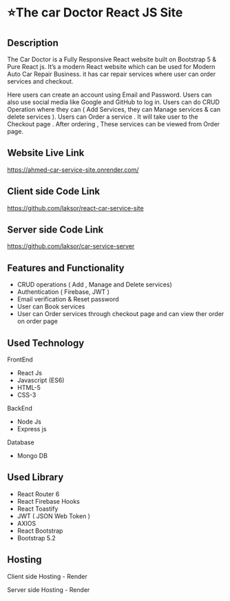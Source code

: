 # ⭐The car Doctor React JS Site

<h2>Description</h2>
<p>
The Car Doctor is a Fully Responsive React website built on Bootstrap 5 & Pure React js. It’s a modern React website which can be used for Modern Auto Car Repair Business. it has car repair services where user can order services and checkout.

Here users can create an account using Email and Password. Users can also use social media like Google and GitHub to log in. Users can do CRUD Operation where they can ( Add Services, they can Manage services & can delete services ). Users can Order a service . It will take user to the Checkout page . After ordering , These services can be viewed from Order page. 
</p>

<h2>Website Live Link</h2><a href="https://ahmed-car-service-site.onrender.com/" rel="nofollow">https://ahmed-car-service-site.onrender.com/</a>

<h2>Client side Code Link</h2><a href="https://github.com/laksor/react-car-service-site" rel="nofollow">https://github.com/laksor/react-car-service-site</a>

<h2>Server side Code Link</h2><a href="https://github.com/laksor/car-service-server" rel="nofollow">https://github.com/laksor/car-service-server</a>

<h2>Features and Functionality</h2>

<ul> 
  <li> CRUD operations ( Add , Manage and Delete services) </li>
  <li> Authentication ( Firebase, JWT ) </li>
  <li> Email verification & Reset password </li>
  <li> User can Book services </li>
  <li> User can Order services through checkout page and can view ther order on order page </li>
</ul>

<h2>Used Technology</h2>

<p>FrontEnd</p>

<ul> 
  <li>React Js</li>
  <li>Javascript (ES6)</li>
  <li>HTML-5</li>
  <li>CSS-3</li>
</ul>

<p>BackEnd</p>

<ul> 
  <li>Node Js</li>
  <li>Express js</li>
</ul>

<p>Database</p>

<ul> 
  <li>Mongo DB</li>
</ul>

<h2>Used Library</h2>

<ul> 
  <li>React Router 6</li>
  <li>React Firebase Hooks</li>
  <li>React Toastify</li>
  <li>JWT (  JSON Web Token )</li>
  <li>AXIOS</li>
  <li>React Bootstrap</li>
  <li>Bootstrap 5.2</li>
</ul>

<h2>Hosting</h2>

<p>Client side Hosting - Render</p>
<p>Server side Hosting - Render</p>



